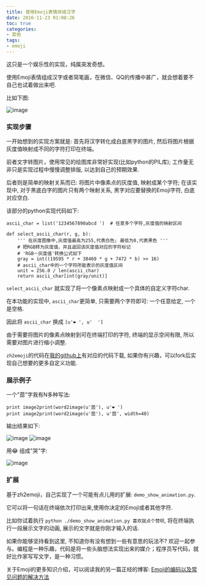 ```yaml
---
title: 使用Emoji表情拼成汉字
date: 2016-11-23 01:08:26
toc: true
categories:
- 其他
tags:
- emoji
---
```


这只是一个娱乐性的实现，纯属突发奇想。

使用Emoji表情组成汉字或者简笔画，在微信、QQ的传播中甚广，就会想着要不自己也试着做出来吧.

比如下图:

![image](http://static.extremevision.com.cn/membercms/zh2emoji/beer_500.png?imageMogr2/thumbnail/400x)


### 实现步骤

一开始想到的实现方案就是: 首先将汉字转化成白底黑字的图片, 然后将图片根据灰度值映射成不同的字符打印在终端。

前者文字转图片，使用常见的绘图库非常好实现(比如python的PIL库);
工作量无非只是实现过程中慢慢调整排版, 以达到自己的预期效果.

后者则是简单的映射关系而已: 将图片中像素点的灰度值, 映射成某个字符; 在该实现中, 对于黑底白字的图片只有两个映射关系, 黑字对应要替换的Emoji字符, 白底对应空白.

该部分的python实现代码如下:

    ascii_char = list('1234567890abcd ')  # 任意多个字符,灰度值的映射区间

    def select_ascii_char(r, g, b):
        ''' 在灰度图像中,灰度值最高为255,代表白色; 最低为0,代表黑色 '''
        # 把RGB转为灰度值，并且返回该灰度值对应的字符标记
        # 'RGB－灰度值'转换公式如下
        gray = int((19595 * r + 38469 * g + 7472 * b) >> 16)
        # ascii_char中的一个字符所能表示的灰度值区间
        unit = 256.0 / len(ascii_char)
        return ascii_char[int(gray/unit)]

`select_ascii_char` 就实现了将一个像素点映射成一个具体的自定义字符char.

在本功能的实现中, `ascii_char`更简单, 只需要两个字符即可: 一个任意给定, 一个是空格.

因此将 `ascii_char` 换成 `[u'❤️ ', u'  ']`

由于需要将图片的像素点映射到可在终端打印的字符, 终端的显示空间有限, 所以需要对图片进行缩小调整.

`zh2emoji`的代码在[我的github上](https://github.com/wolfhong/zh2emoji)有对应的代码下载, 如果你有兴趣，可以fork后实现自己想要的更多自定义功能.


### 展示例子

一个"茴"字我有N多种写法:

    print image2print(word2image(u'茴'), u'❤️ ')
    print image2print(word2image(u'茴'), u'茴', width=40)

输出结果如下:

![image](http://static.extremevision.com.cn/membercms/zh2emoji/emoji_500.png?imageMogr2/thumbnail/400x)
![image](http://static.extremevision.com.cn/membercms/zh2emoji/chinese_500.png?imageMogr2/thumbnail/400x)

用😂 组成"哭"字:

![image](http://static.extremevision.com.cn/membercms/zh2emoji/ku_500.png?imageMogr2/thumbnail/400x)

### 扩展

基于zh2emoji，自己实现了一个可能有点儿用的扩展: `demo_show_animation.py`.

它可以将一句话在终端依次打印出来,使用你决定的Emoji或者其他字符.

比如你试着执行 `python ./demo_show_animation.py 喜欢就点个赞呗`, 将在终端执行一段展示文字的动画, 展示的文字就是你刚才输入的话.

如果你能够坚持看到这里, 不知道你有没有想到一些有意思的玩法不? 欢迎一起参与。编程是一种乐趣，代码是将一些头脑想法实现出来的媒介；程序员写代码，就好比作家写写文字，是一种习惯。

关于Emoji的更多知识介绍，可以阅读我的另一篇正经的博客: [Emoji的编码以及常见问题的解决方法](/posts/Emoji的编码以及常见问题的解决方法/)
